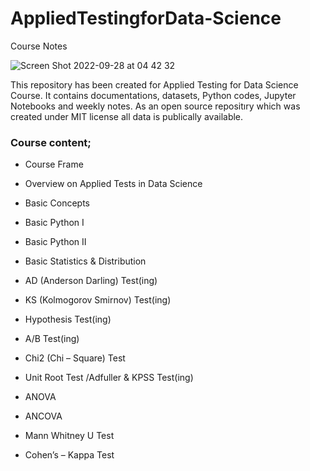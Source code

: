 # AppliedTestingforData-Science
Course Notes



![Screen Shot 2022-09-28 at 04 42 32](https://user-images.githubusercontent.com/53918883/192668233-ad84bb62-c3dd-4df8-b460-37c0fb3ffa0b.png)











This repository has been created for Applied Testing for Data Science Course. It contains documentations, datasets, Python codes, Jupyter Notebooks and weekly notes. As an open source repositıry which was created under MIT license all data is publically available. 



### Course content;

- Course Frame 

- Overview on Applied Tests in Data Science

- Basic Concepts

- Basic Python I 

- Basic Python II 

- Basic Statistics & Distribution 

- AD (Anderson Darling) Test(ing)

- KS (Kolmogorov Smirnov) Test(ing)

- Hypothesis Test(ing)

- A/B Test(ing)

- Chi2 (Chi – Square) Test

- Unit Root Test /Adfuller & KPSS Test(ing)

- ANOVA

- ANCOVA

- Mann Whitney U Test

- Cohen’s – Kappa Test 


